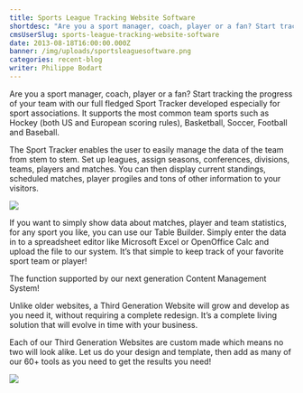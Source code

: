 ```yaml
---
title: Sports League Tracking Website Software
shortdesc: "Are you a sport manager, coach, player or a fan? Start tracking the progress of your team with our full fledged Sport Tracker developed especially for sport associations. It supports the most common team sports such as Hockey (both US and European scoring rules), Basketball, Soccer, Football and Baseball."
cmsUserSlug: sports-league-tracking-website-software
date: 2013-08-18T16:00:00.000Z
banner: /img/uploads/sportsleaguesoftware.png
categories: recent-blog
writer: Philippe Bodart
---
```


<p>Are you a sport manager, coach, player or a fan? Start tracking the progress of your team with our full fledged Sport Tracker developed especially for sport associations. It supports the most common team sports such as Hockey (both US and European scoring rules), Basketball, Soccer, Football and Baseball.</p>
<p>The Sport Tracker enables the user to easily manage the data of the team from stem to stem. Set up leagues, assign seasons, conferences, divisions, teams, players and matches. You can then display current standings, scheduled matches, player progiles and tons of other information to your visitors.</p>
<p class="text-center"><img src="../img/uploads/sportsleaguesoftware.png"></p>
<p>If you want to simply show data about matches, player and team statistics, for any sport you like, you can use our Table Builder. Simply enter the data in to a spreadsheet editor like Microsoft Excel or OpenOffice Calc and upload the file to our system. It’s that simple to keep track of your favorite sport team or player!</p>
<p>The function supported by our next generation Content Management System!</p>
<p>Unlike older websites, a Third Generation Website will grow and develop as you need it, without requiring a complete redesign. It’s a complete living solution that will evolve in time with your business.</p>
<p>Each of our Third Generation Websites are custom made which means no two will look alike. Let us do your design and template, then add as many of our 60+ tools as you need to get the results you need!</p>
<p class="text-center"><img src="../img/uploads/sportsleaguecms.jpg"></p>